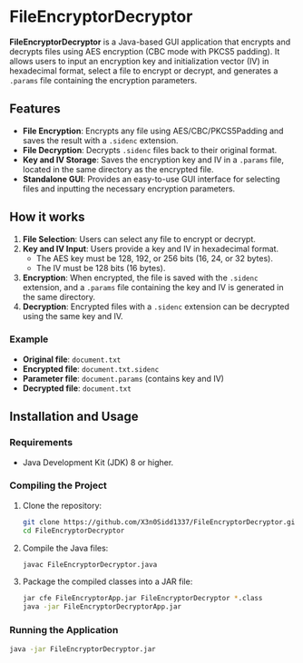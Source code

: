 # FileEncryptorDecryptor

**FileEncryptorDecryptor** is a Java-based GUI application that encrypts and decrypts files using AES encryption (CBC mode with PKCS5 padding). It allows users to input an encryption key and initialization vector (IV) in hexadecimal format, select a file to encrypt or decrypt, and generates a `.params` file containing the encryption parameters.

## Features

- **File Encryption**: Encrypts any file using AES/CBC/PKCS5Padding and saves the result with a `.sidenc` extension.
- **File Decryption**: Decrypts `.sidenc` files back to their original format.
- **Key and IV Storage**: Saves the encryption key and IV in a `.params` file, located in the same directory as the encrypted file.
- **Standalone GUI**: Provides an easy-to-use GUI interface for selecting files and inputting the necessary encryption parameters.

## How it works

1. **File Selection**: Users can select any file to encrypt or decrypt.
2. **Key and IV Input**: Users provide a key and IV in hexadecimal format.
   - The AES key must be 128, 192, or 256 bits (16, 24, or 32 bytes).
   - The IV must be 128 bits (16 bytes).
3. **Encryption**: When encrypted, the file is saved with the `.sidenc` extension, and a `.params` file containing the key and IV is generated in the same directory.
4. **Decryption**: Encrypted files with a `.sidenc` extension can be decrypted using the same key and IV.

### Example
- **Original file**: `document.txt`
- **Encrypted file**: `document.txt.sidenc`
- **Parameter file**: `document.params` (contains key and IV)
- **Decrypted file**: `document.txt`

## Installation and Usage

### Requirements
- Java Development Kit (JDK) 8 or higher.

### Compiling the Project
1. Clone the repository:
   ```bash
   git clone https://github.com/X3n0Sidd1337/FileEncryptorDecryptor.git
   cd FileEncryptorDecryptor
   ```
2. Compile the Java files:
   ```bash
   javac FileEncryptorDecryptor.java
   ```
3. Package the compiled classes into a JAR file:
   ```bash
   jar cfe FileEncryptorApp.jar FileEncryptorDecryptor *.class
   java -jar FileEncryptorDecryptorApp.jar
   ```
### Running the Application
  ```bash
  java -jar FileEncryptorDecryptor.jar
  ```

